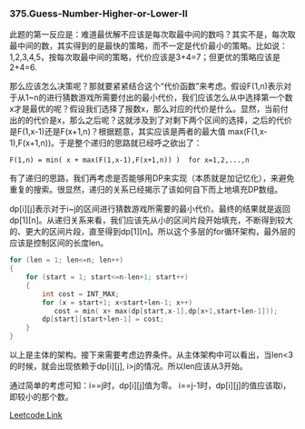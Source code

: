 ### 375.Guess-Number-Higher-or-Lower-II

此题的第一反应是：难道最优解不应该是每次取最中间的数吗？其实不是，每次取最中间的数，其实得到的是最快的策略，而不一定是代价最小的策略。比如说：1,2,3,4,5，按每次取最中间的策略，代价应该是3+4=7；但更优的策略应该是2+4=6.

那么应该怎么决策呢？那就要紧紧结合这个“代价函数”来考虑。假设F(1,n)表示对于从1~n的进行猜数游戏所需要付出的最小代价，我们应该怎么从中选择第一个数x才是最优的呢？假设我们选择了报数x，那么对应的代价是什么。显然，当前付出的的代价是x，那么之后呢？这就涉及到了对剩下两个区间的选择，之后的代价是F(1,x-1)还是F(x+1,n)？根据题意，其实应该是两者的最大值 max(F(1,x-1),F(x+1,n))。于是整个递归的思路就已经呼之欲出了：
```
F(1,n) = min( x + max(F(1,x-1),F(x+1,n)) )  for x=1,2,...,n
```
有了递归的思路，我们再考虑是否能够用DP来实现（本质就是加记忆化），来避免重复的搜索。很显然，递归的关系已经揭示了该如何自下而上地填充DP数组。

dp[i][j]表示对于i~j的区间进行猜数游戏所需要的最小代价。最终的结果就是返回dp[1][n]。从递归关系来看，我们应该先从小的区间片段开始填充，不断得到较大的、更大的区间片段，直至得到dp[1][n]。所以这个多层的for循环架构，最外层的应该是控制区间的长度len。
```cpp
for (len = 1; len<=n; len++)
{
    for (start = 1; start<=n-len+1; start++)
    {
        int cost = INT_MAX;
        for (x = start+1; x<start+len-1; x++)
           cost = min( x+ max(dp[start,x-1],dp[x+1,start+len-1]));
        dp[start][start+len-1] = cost;
    }
}
```
以上是主体的架构。接下来需要考虑边界条件。从主体架构中可以看出，当len<3的时候，就会出现依赖于dp[i][j], i>j的情况。所以len应该从3开始。

通过简单的考虑可知：i==j时，dp[i][j]值为零。 i==j-1时，dp[i][j]的值应该取i，即较小的那个数。


[Leetcode Link](https://leetcode.com/problems/guess-number-higher-or-lower-ii)